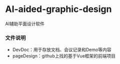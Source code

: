 # AI-aided-graphic-design
AI辅助平面设计软件



### 文件说明

+ DevDoc：用于存放文档、会议记录和Demo等内容
+ pageDesign：github上找的基于Vue框架的前端项目

